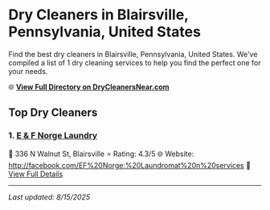 # Dry Cleaners in Blairsville, Pennsylvania, United States

Find the best dry cleaners in Blairsville, Pennsylvania, United States. We've compiled a list of 1 dry cleaning services to help you find the perfect one for your needs.

🌐 **[View Full Directory on DryCleanersNear.com](https://drycleanersnear.com/city/US/Pennsylvania/Blairsville)**

## Top Dry Cleaners

### 1. [E & F Norge Laundry](https://drycleanersnear.com/dryCleaner/6886d9a8c1603fb16966f90e/e-f-norge-laundry)
📍 336 N Walnut St, Blairsville
⭐ Rating: 4.3/5
🌐 Website: http://facebook.com/EF%20Norge:%20Laundromat%20n%20services
🔗 [View Full Details](https://drycleanersnear.com/dryCleaner/6886d9a8c1603fb16966f90e/e-f-norge-laundry)


---

*Last updated: 8/15/2025*
